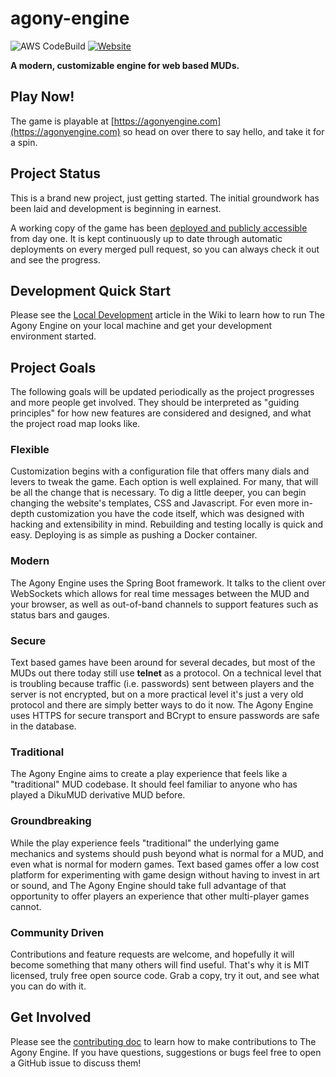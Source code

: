 # agony-engine
![AWS CodeBuild](https://codebuild.us-west-2.amazonaws.com/badges?uuid=eyJlbmNyeXB0ZWREYXRhIjoibHRwM2YxOVlSQmJWTzU4NE1BZC9UU1czK1hTaG5iTzRwUG1TS2QyT1RBTVNjTHhqUFNNenhwSkZHZFhraVJ4VkhkTWVhQVZHYWx6VEg1aXMzZEpUWkYwPSIsIml2UGFyYW1ldGVyU3BlYyI6Ii9RcC9Ob1ZMU0dvbi8yRnciLCJtYXRlcmlhbFNldFNlcmlhbCI6MX0%3D&branch=master)
[![Website](https://img.shields.io/website-up-down-brightgreen-red/https/agonyengine.com.svg?label=website)](https://agonyengine.com)

**A modern, customizable engine for web based MUDs.**

## Play Now!
The game is playable at [https://agonyengine.com](https://agonyengine.com) so head on over there to say hello, and take it for a spin.

## Project Status
This is a brand new project, just getting started. The initial groundwork has been laid and development is beginning in earnest.

A working copy of the game has been [deployed and publicly accessible](https://agonyengine.com) from day one. It is kept continuously up to date through automatic deployments on every merged pull request, so you can always check it out and see the progress.

## Development Quick Start
Please see the [Local Development](https://github.com/scionaltera/agony-engine/wiki/Local-Development) article in the Wiki to learn how to run The Agony Engine on your local machine and get your development environment started.

## Project Goals
The following goals will be updated periodically as the project progresses and more people get involved. They should be interpreted as "guiding principles" for how new features are considered and designed, and what the project road map looks like.

### Flexible
Customization begins with a configuration file that offers many dials and levers to tweak the game. Each option is well explained. For many, that will be all the change that is necessary. To dig a little deeper, you can begin changing the website's templates, CSS and Javascript. For even more in-depth customization you have the code itself, which was designed with hacking and extensibility in mind. Rebuilding and testing locally is quick and easy. Deploying is as simple as pushing a Docker container.

### Modern
The Agony Engine uses the Spring Boot framework. It talks to the client over WebSockets which allows for real time messages between the MUD and your browser, as well as out-of-band channels to support features such as status bars and gauges.

### Secure
Text based games have been around for several decades, but most of the MUDs out there today still use **telnet** as a protocol. On a technical level that is troubling because traffic (i.e. passwords) sent between players and the server is not encrypted, but on a more practical level it's just a very old protocol and there are simply better ways to do it now. The Agony Engine uses HTTPS for secure transport and BCrypt to ensure passwords are safe in the database.

### Traditional
The Agony Engine aims to create a play experience that feels like a "traditional" MUD codebase. It should feel familiar to anyone who has played a DikuMUD derivative MUD before.

### Groundbreaking
While the play experience feels "traditional" the underlying game mechanics and systems should push beyond what is normal for a MUD, and even what is normal for modern games. Text based games offer a low cost platform for experimenting with game design without having to invest in art or sound, and The Agony Engine should take full advantage of that opportunity to offer players an experience that other multi-player games cannot.

### Community Driven
Contributions and feature requests are welcome, and hopefully it will become something that many others will find useful. That's why it is MIT licensed, truly free open source code. Grab a copy, try it out, and see what you can do with it.

## Get Involved
Please see the [contributing doc](https://github.com/scionaltera/agony-engine/blob/master/CONTRIBUTING.md) to learn how to make contributions to The Agony Engine. If you have questions, suggestions or bugs feel free to open a GitHub issue to discuss them!
